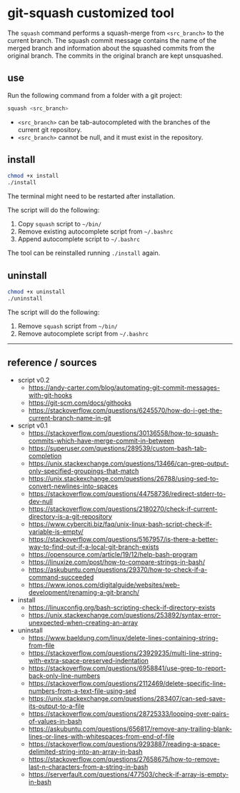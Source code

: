 # git-squash customized tool

The `squash` command performs a squash-merge from `<src_branch>` to the current branch.
The squash commit message contains the name of the merged branch and information about the squashed commits from the original branch.
The commits in the original branch are kept unsquashed.

## use

Run the following command from a folder with a git project:

```bash
squash <src_branch>
```

- `<src_branch>` can be tab-autocompleted with the branches of the current git repository.
- `<src_branch>` cannot be null, and it must exist in the repository.


## install

```bash
chmod +x install
./install
```
The terminal might need to be restarted after installation.

The script will do the following:
1. Copy `squash` script to `~/bin/`
2. Remove existing autocomplete script from `~/.bashrc`
3. Append autocomplete script to `~/.bashrc`

The tool can be reinstalled running `./install` again.

## uninstall

```bash
chmod +x uninstall
./uninstall
```

The script will do the following:
1. Remove `squash` script from `~/bin/`
2. Remove autocomplete script from `~/.bashrc`

---

## reference / sources

- script v0.2
  - https://andy-carter.com/blog/automating-git-commit-messages-with-git-hooks
  - https://git-scm.com/docs/githooks
  - https://stackoverflow.com/questions/6245570/how-do-i-get-the-current-branch-name-in-git
- script v0.1
  - https://stackoverflow.com/questions/30136558/how-to-squash-commits-which-have-merge-commit-in-between
  - https://superuser.com/questions/289539/custom-bash-tab-completion
  - https://unix.stackexchange.com/questions/13466/can-grep-output-only-specified-groupings-that-match
  - https://unix.stackexchange.com/questions/26788/using-sed-to-convert-newlines-into-spaces
  - https://stackoverflow.com/questions/44758736/redirect-stderr-to-dev-null
  - https://stackoverflow.com/questions/2180270/check-if-current-directory-is-a-git-repository
  - https://www.cyberciti.biz/faq/unix-linux-bash-script-check-if-variable-is-empty/
  - https://stackoverflow.com/questions/5167957/is-there-a-better-way-to-find-out-if-a-local-git-branch-exists
  - https://opensource.com/article/19/12/help-bash-program
  - https://linuxize.com/post/how-to-compare-strings-in-bash/
  - https://askubuntu.com/questions/29370/how-to-check-if-a-command-succeeded
  - https://www.ionos.com/digitalguide/websites/web-development/renaming-a-git-branch/
- install
  - https://linuxconfig.org/bash-scripting-check-if-directory-exists
  - https://unix.stackexchange.com/questions/253892/syntax-error-unexpected-when-creating-an-array
- uninstall
  - https://www.baeldung.com/linux/delete-lines-containing-string-from-file
  - https://stackoverflow.com/questions/23929235/multi-line-string-with-extra-space-preserved-indentation
  - https://stackoverflow.com/questions/6958841/use-grep-to-report-back-only-line-numbers
  - https://stackoverflow.com/questions/2112469/delete-specific-line-numbers-from-a-text-file-using-sed
  - https://unix.stackexchange.com/questions/283407/can-sed-save-its-output-to-a-file
  - https://stackoverflow.com/questions/28725333/looping-over-pairs-of-values-in-bash
  - https://askubuntu.com/questions/656817/remove-any-trailing-blank-lines-or-lines-with-whitespaces-from-end-of-file
  - https://stackoverflow.com/questions/9293887/reading-a-space-delimited-string-into-an-array-in-bash
  - https://stackoverflow.com/questions/27658675/how-to-remove-last-n-characters-from-a-string-in-bash
  - https://serverfault.com/questions/477503/check-if-array-is-empty-in-bash